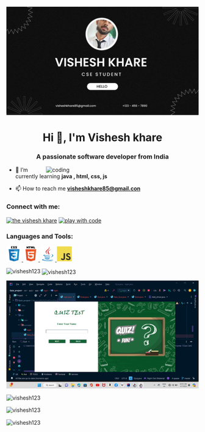 ![logo](https://github.com/Vishes123/Vishesh-Khare/blob/main/WhatsApp%20Image%202024-04-02%20at%2011.29.40%20PM.jpeg)
<h1 align="center">Hi 👋, I'm Vishesh khare</h1>
<h3 align="center">A passionate software developer from India</h3>

<img align ="right" alt="coding" width="400" src="https://cdn.dribbble.com/users/2131993/screenshots/4948736/thoughtworks-gif_dribbble.gif"> </img>
 </img>

- 🌱 I’m currently learning **java , html, css, js**

- 📫 How to reach me **visheshkhare85@gmail.con**

<h3 align="left">Connect with me:</h3>
<p align="left">
<a href="https://instagram.com/the vishesh khare" target="blank"><img align="center" src="https://raw.githubusercontent.com/rahuldkjain/github-profile-readme-generator/master/src/images/icons/Social/instagram.svg" alt="the vishesh khare" height="30" width="40" /></a>
<a href="https://www.youtube.com/c/play with code" target="blank"><img align="center" src="https://raw.githubusercontent.com/rahuldkjain/github-profile-readme-generator/master/src/images/icons/Social/youtube.svg" alt="play with code" height="30" width="40" /></a>
</p>

<h3 align="left">Languages and Tools:</h3>
<p align="left"> <a href="https://www.w3schools.com/css/" target="_blank" rel="noreferrer"> <img src="https://raw.githubusercontent.com/devicons/devicon/master/icons/css3/css3-original-wordmark.svg" alt="css3" width="40" height="40"/> </a> <a href="https://www.w3.org/html/" target="_blank" rel="noreferrer"> <img src="https://raw.githubusercontent.com/devicons/devicon/master/icons/html5/html5-original-wordmark.svg" alt="html5" width="40" height="40"/> </a> <a href="https://www.java.com" target="_blank" rel="noreferrer"> <img src="https://raw.githubusercontent.com/devicons/devicon/master/icons/java/java-original.svg" alt="java" width="40" height="40"/> </a> <a href="https://developer.mozilla.org/en-US/docs/Web/JavaScript" target="_blank" rel="noreferrer"> <img src="https://raw.githubusercontent.com/devicons/devicon/master/icons/javascript/javascript-original.svg" alt="javascript" width="40" height="40"/> </a> </p>

<p><img align="left" src="https://github-readme-stats.vercel.app/api/top-langs?username=vishesh123&show_icons=true&locale=en&layout=compact" alt="vishesh123" /></p>

<p>&nbsp;<img align="center" src="https://github-readme-stats.vercel.app/api?username=vishesh123&show_icons=true&locale=en" alt="vishesh123" /></p>

<p><img align="center" src="https://github.com/Vishes123/Vishesh-Khare/blob/main/Screenshot%202024-04-07%20105115.png" alt="vishesh123" /></p>
<p><img align="center" src="https://github-readme-streak-stats.herokuapp.com/?user=vishesh123&" alt="vishesh123" /></p>
<p><img align="center" src="https://github-readme-streak-stats.herokuapp.com/?user=vishesh123&" alt="vishesh123" /></p>
<p><img align="center" src="https://github-readme-streak-stats.herokuapp.com/?user=vishesh123&" alt="vishesh123" /></p>


